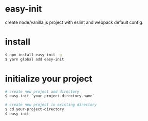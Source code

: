 easy-init
=========

create node/vanilla js project with eslint and webpack default config.

# install #

```bash
$ npm install easy-init -g
$ yarn global add easy-init
```

# initialize your project #

```bash
# create new project and directory
$ easy-init `your-project-directory-name`

# create new project in existing directory
$ cd your-project-directory
$ easy-init
```